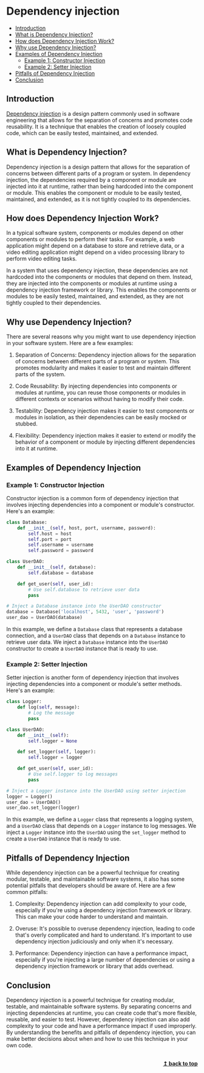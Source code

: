 # Dependency injection <!-- omit in toc -->

- [Introduction](#introduction)
- [What is Dependency Injection?](#what-is-dependency-injection)
- [How does Dependency Injection Work?](#how-does-dependency-injection-work)
- [Why use Dependency Injection?](#why-use-dependency-injection)
- [Examples of Dependency Injection](#examples-of-dependency-injection)
  - [Example 1: Constructor Injection](#example-1-constructor-injection)
  - [Example 2: Setter Injection](#example-2-setter-injection)
- [Pitfalls of Dependency Injection](#pitfalls-of-dependency-injection)
- [Conclusion](#conclusion)

## Introduction

[Dependency injection](https://en.wikipedia.org/wiki/Dependency_injection) is a design pattern commonly used in software engineering that allows for the separation of concerns and promotes code reusability. It is a technique that enables the creation of loosely coupled code, which can be easily tested, maintained, and extended. 

## What is Dependency Injection?

Dependency injection is a design pattern that allows for the separation of concerns between different parts of a program or system. In dependency injection, the dependencies required by a component or module are injected into it at runtime, rather than being hardcoded into the component or module. This enables the component or module to be easily tested, maintained, and extended, as it is not tightly coupled to its dependencies.

## How does Dependency Injection Work?

In a typical software system, components or modules depend on other components or modules to perform their tasks. For example, a web application might depend on a database to store and retrieve data, or a video editing application might depend on a video processing library to perform video editing tasks.

In a system that uses dependency injection, these dependencies are not hardcoded into the components or modules that depend on them. Instead, they are injected into the components or modules at runtime using a dependency injection framework or library. This enables the components or modules to be easily tested, maintained, and extended, as they are not tightly coupled to their dependencies.

## Why use Dependency Injection?

There are several reasons why you might want to use dependency injection in your software system. Here are a few examples:

1. Separation of Concerns: Dependency injection allows for the separation of concerns between different parts of a program or system. This promotes modularity and makes it easier to test and maintain different parts of the system.

2. Code Reusability: By injecting dependencies into components or modules at runtime, you can reuse those components or modules in different contexts or scenarios without having to modify their code.

3. Testability: Dependency injection makes it easier to test components or modules in isolation, as their dependencies can be easily mocked or stubbed.

4. Flexibility: Dependency injection makes it easier to extend or modify the behavior of a component or module by injecting different dependencies into it at runtime.

## Examples of Dependency Injection

### Example 1: Constructor Injection

Constructor injection is a common form of dependency injection that involves injecting dependencies into a component or module's constructor. Here's an example:

```python
class Database:
    def __init__(self, host, port, username, password):
        self.host = host
        self.port = port
        self.username = username
        self.password = password

class UserDAO:
    def __init__(self, database):
        self.database = database

    def get_user(self, user_id):
        # Use self.database to retrieve user data
        pass

# Inject a Database instance into the UserDAO constructor
database = Database('localhost', 5432, 'user', 'password')
user_dao = UserDAO(database)
```

In this example, we define a `Database` class that represents a database connection, and a `UserDAO` class that depends on a `Database` instance to retrieve user data. We inject a `Database` instance into the `UserDAO` constructor to create a `UserDAO` instance that is ready to use.

### Example 2: Setter Injection

Setter injection is another form of dependency injection that involves injecting dependencies into a component or module's setter methods. Here's an example:

```python
class Logger:
    def log(self, message):
        # Log the message
        pass

class UserDAO:
    def __init__(self):
        self.logger = None

    def set_logger(self, logger):
        self.logger = logger

    def get_user(self, user_id):
        # Use self.logger to log messages
        pass

# Inject a Logger instance into the UserDAO using setter injection
logger = Logger()
user_dao = UserDAO()
user_dao.set_logger(logger)
```

In this example, we define a `Logger` class that represents a logging system, and a `UserDAO` class that depends on a `Logger` instance to log messages. We inject a `Logger` instance into the `UserDAO` using the `set_logger` method to create a `UserDAO` instance that is ready to use.

## Pitfalls of Dependency Injection

While dependency injection can be a powerful technique for creating modular, testable, and maintainable software systems, it also has some potential pitfalls that developers should be aware of. Here are a few common pitfalls:

1. Complexity: Dependency injection can add complexity to your code, especially if you're using a dependency injection framework or library. This can make your code harder to understand and maintain.

2. Overuse: It's possible to overuse dependency injection, leading to code that's overly complicated and hard to understand. It's important to use dependency injection judiciously and only when it's necessary.

3. Performance: Dependency injection can have a performance impact, especially if you're injecting a large number of dependencies or using a dependency injection framework or library that adds overhead.

## Conclusion

Dependency injection is a powerful technique for creating modular, testable, and maintainable software systems. By separating concerns and injecting dependencies at runtime, you can create code that's more flexible, reusable, and easier to test. However, dependency injection can also add complexity to your code and have a performance impact if used improperly. By understanding the benefits and pitfalls of dependency injection, you can make better decisions about when and how to use this technique in your own code.

<br/>
<div align="right">
    <b><a href="#top">↥ back to top</a></b>
</div>
<br/>
